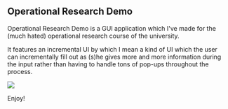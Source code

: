 Operational Research Demo
-------------------------

Operational Research Demo is a GUI application which I've made for the (much hated) operational research course of the university.

It features an incremental UI by which I mean a kind of UI which the user can incrementally fill out as (s)he gives more and more information during the input rather than having to handle tons of pop-ups throughout the process.

![](https://raw.github.com/mondalaci/operational-research-demo/master/screenshot.png)

Enjoy!

